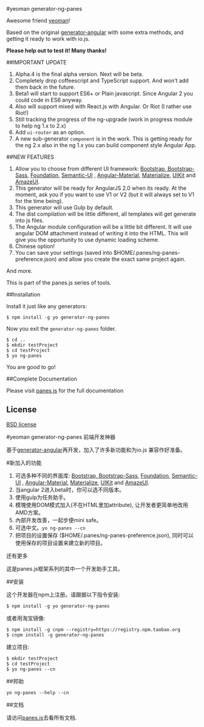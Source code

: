 #yeoman generator-ng-panes

Awesome friend [yeoman](http://yeoman.io)!

Based on the original [generator-angular](https://github.com/yeoman/generator-angular) with some extra methods,
and getting it ready to work with io.js.

**Please help out to test it! Many thanks!**

##IMPORTANT UPDATE

1. Alpha.4 is the final alpha version. Next will be beta.
2. Completely drop coffeescript and TypeScript support. And won't add them back in the future.
3. Beta1 will start to support ES6+ or Plain javascript. Since Angular 2 you could code in ES6 anyway.
4. Also will support mixed with React.js with Angular. Or Riot (I rather use Riot!)
5. Still tracking the progress of the ng-upgrade (work in progress module to help ng 1.x to 2.x)
6. Add `ui-router` as an option.
7. A new sub-generator `component` is in the work. This is getting ready for the ng 2.x also in the ng 1.x you can build component style Angular App.   

##NEW FEATURES

1. Allow you to choose from different UI framework: [Bootstrap, Bootstrap-Sass](http://getbootstrap.com), [Foundation](http://foundation.zurb.com/), [Semantic-UI](http://semantic-ui.com/) , [Angular-Material](https://material.angularjs.org), [Materialize](), [UIKit](http://getuikit.com/) and [AmazeUI](http://materializecss.com/).
2. This generator will be ready for AngularJS 2.0 when its ready. At the moment, ask you if you want to use V1 or V2 (but it will always set to V1 for the time being).
3. This generator will use Gulp by default.
4. The dist compilation will be little different, all templates will get generate into js files.
5. The Angular module configuration will be a little bit different. It will use angular DOM attachment instead of writing it into the HTML. This will give you the opportunity to use dynamic loading scheme.
6. Chinese option!
7. You can save your settings (saved into $HOME/.panes/ng-panes-preference.json) and allow you create the exact same project again.

And more.

This is part of the panes.js series of tools.

##Installation

Install it just like any generators:

    $ npm install -g yo generator-ng-panes

Now you exit the `generator-ng-panes` folder.

    $ cd ..
	$ mkdir testProject
	$ cd testProject
	$ yo ng-panes

You are good to go!

##Complete Documentation

Please visit [panes.js](http://panes.im/#page2/generator-ng-panes) for the full documentation

## License

[BSD license](http://opensource.org/licenses/bsd-license.php)

#yeoman generator-ng-panes 前端开发神器

基于[generator-angular](https://github.com/yeoman/generator-angular)再开发，加入了许多新功能和为io.js 兼容作好准备。

#新加入的功能

1. 可选多种不同的界面库: [Bootstrap, Bootstrap-Sass](http://getbootstrap.com), [Foundation](http://foundation.zurb.com/), [Semantic-UI](http://semantic-ui.com/) , [Angular-Material](https://material.angularjs.org), [Materialize](), [UIKit](http://getuikit.com/) and [AmazeUI](http://materializecss.com/).
2. 当angular 2进入beta时，你可以选不同版本。
3. 使用gulp为任务助手。
4. 模塊使用DOM模式加入(不在HTML里加attribute), 让开发者更简单地改用AMD方案。
5. 內部开发改善，一起步便mini safe。
6. 可选中文。`yo ng-panes --cn`
7. 把项目的设置保存 ($HOME/.panes/ng-panes-preference.json), 同时可以使用保存的项目设置来建立新的项目。

还有更多

这是panes.js框架系列的其中一个开发助手工具。

##安装

这个开发器在npm上注册。请跟据以下指令安装:

    $ npm install -g yo generator-ng-panes

或者用淘宝镜像:

    $ npm install -g cnpm --registry=https://registry.npm.taobao.org
    $ cnpm install -g generator-ng-panes

建立项目:

    $ mkdir testProject
    $ cd testProject
    $ yo ng-panes --cn

##邦助

	yo ng-panes --help --cn

##文档

请访问[panes.js](http://panes.im/#page2/generator-ng-panes?lang=cn)去看所有文档.
